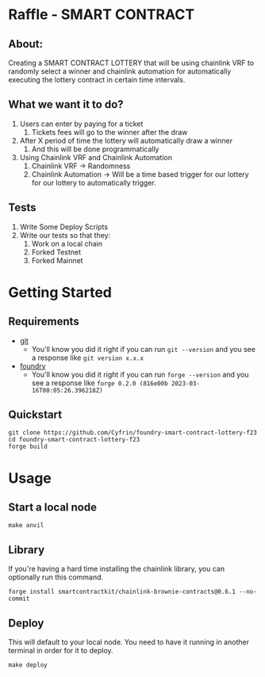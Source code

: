 
# Raffle - SMART CONTRACT

## About:

Creating a SMART CONTRACT LOTTERY that will be using chainlink VRF to randomly select a winner and chainlink automation for automatically executing the lottery contract in certain time intervals.

## What we want it to do?

1. Users can enter by paying for a ticket
    1. Tickets fees will go to the winner after the draw
2. After X period of time the lottery will automatically draw a winner
    1. And this will be done programmatically
3. Using Chainlink VRF and Chainlink Automation 
    1. Chainlink VRF -> Randomness
    2. Chainlink Automation -> Will be a time based trigger for our lottery for our lottery to automatically trigger.

## Tests

1. Write Some Deploy Scripts
2. Write our tests so that they:
    1. Work on a local chain
    2. Forked Testnet
    3. Forked Mainnet
  
# Getting Started

## Requirements

- [git](https://git-scm.com/book/en/v2/Getting-Started-Installing-Git)
  - You'll know you did it right if you can run `git --version` and you see a response like `git version x.x.x`
- [foundry](https://getfoundry.sh/)
  - You'll know you did it right if you can run `forge --version` and you see a response like `forge 0.2.0 (816e00b 2023-03-16T00:05:26.396218Z)`

## Quickstart

```
git clone https://github.com/Cyfrin/foundry-smart-contract-lottery-f23
cd foundry-smart-contract-lottery-f23
forge build
```

# Usage

## Start a local node

```
make anvil
```

## Library

If you're having a hard time installing the chainlink library, you can optionally run this command. 

```
forge install smartcontractkit/chainlink-brownie-contracts@0.6.1 --no-commit
```

## Deploy

This will default to your local node. You need to have it running in another terminal in order for it to deploy.

```
make deploy
```
